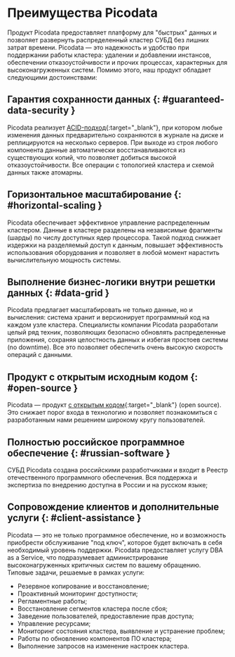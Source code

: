 # Преимущества Picodata

Продукт Picodata предоставляет платформу для "быстрых" данных и позволяет развернуть распределенный кластер СУБД без лишних затрат времени. Picodata — это надежность и удобство при поддержании работы кластера: удалении и добавлении инстансов, обеспечении отказоустойчивости и прочих процессах, характерных для высоконагруженных систем. Помимо этого, наш продукт обладает следующими достоинствами:

## Гарантия сохранности данных {: #guaranteed-data-security }

Picodata реализует [ACID-подход](https://ru.wikipedia.org/wiki/ACID){:target="_blank"}, при котором любые изменения данных предварительно сохраняются в журнале на диске и реплицируются на несколько серверов. При выходе из строя любого компонента данные автоматически восстанавливаются из существующих копий, что позволяет добиться высокой отказоустойчивости. Все операции с топологией кластера и схемой данных также атомарны.

## Горизонтальное масштабирование {: #horizontal-scaling }

Picodata обеспечивает эффективное управление распределенным кластером. Данные в кластере разделены на независимые фрагменты (шарды) по числу доступных ядер процессора. Такой подход снижает издержки на разделяемый доступ к данным, повышает эффективность использования оборудования и позволяет в любой момент нарастить вычислительную мощность системы.

## Выполнение бизнес-логики внутри решетки данных {: #data-grid }

Picodata предлагает масштабировать не только данные, но и вычисления: система хранит и версионирует программный код на каждом узле кластера. Специалисты компании Picodata разработали целый ряд техник, позволяющих безопасно обновлять распределенные приложения, сохраняя целостность данных и избегая простоев системы (no downtime). Все это позволяет обеспечить очень высокую скорость операций с данными.

## Продукт с открытым исходным кодом {: #open-source }

Picodata — продукт [с открытым кодом](https://git.picodata.io/picodata/picodata/picodata){:target="_blank"} (open source). Это снижает порог входа в технологию и позволяет познакомиться с разработанным нами решением широкому кругу пользователей.

## Полностью российское программное обеспечение {: #russian-software }

СУБД Picodata создана российскими разработчиками и входит в Реестр отечественного программного обеспечения. Вся поддержка и экспертиза по внедрению доступна в России и на русском языке;

## Сопровождение клиентов и дополнительные услуги {: #client-assistance }

Picodata — это не только программное обеспечение, но и возможность приобрести обслуживание "под ключ", которое будет включать в себя необходимый уровень поддержки. Picodata предоставляет услугу DBA as a Service, что подразумевает администрирование высоконагруженных критичных систем по вашему обращению.
Типовые задачи, решаемые в рамках услуги:

* Резервное копирование и восстановление;
* Проактивный мониторинг доступности;
* Регламентные работы;
* Восстановление сегментов кластера после сбоя;
* Заведение пользователей, предоставление прав доступа;
* Управление ресурсами;
* Мониторинг состояния кластера, выявление и устранение проблем;
* Работы по обновлению компонентов ПО кластера;
* Выполнение запросов на изменение настроек кластера.
